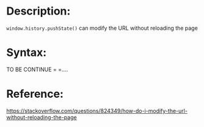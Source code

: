 # Description:
`window.history.pushState()` can modify the URL without reloading the page

# Syntax:
TO BE CONTINUE = =....

# Reference:
https://stackoverflow.com/questions/824349/how-do-i-modify-the-url-without-reloading-the-page